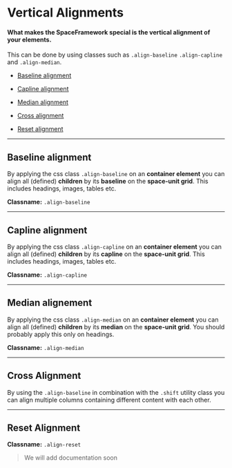 # Vertical Alignments
#### What makes the SpaceFramework special is the vertical alignment of your elements. 

This can be done by using classes such as
`.align-baseline` `.align-capline` and `.align-median`.

- [Baseline alignment](#align-baseline)
- [Capline alignment](#align-capline)
- [Median alignment](#align-median)


- [Cross alignment](#align-median)


- [Reset alignment](#align-reset)

---
## Baseline alignment
By applying the css class `.align-baseline` on an **container element** you can align all (defined) **children**  by its **baseline** on the **space-unit grid**. This includes headings, images, tables etc.

**Classname:** `.align-baseline`

---
## Capline alignment
By applying the css class `.align-capline` on an **container element** you can align all (defined) **children** by its **capline** on the **space-unit grid**. This includes headings, images, tables etc.

**Classname:** `.align-capline`

---
## Median alignement
By applying the css class `.align-median` on an **container element** you can align all (defined) **children**  by its **median** on the **space-unit grid**. You should probably apply this only on headings.

**Classname:** `.align-median`

---
## Cross Alignment
By using the `.align-baseline` in combination with the `.shift` utility class you can align multiple columns containing different content with each other.

---
## Reset Alignment

**Classname:** `.align-reset`

> We will add documentation soon

